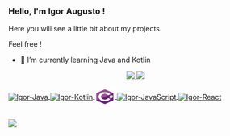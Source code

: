 ### Hello, I'm Igor Augusto !

Here you will see a little bit about my projects.

Feel free !

- 🌱 I’m currently learning Java and Kotlin

<div align="center">
  <a href="https://github.com/IgorAugussto">
  <img height="145em" src="https://github-readme-stats.vercel.app/api?username=IgorAugussto&show_icons=true&theme=github_dark&include_all_commits=true&count_private=true"/>
  <img height="145em" src="https://github-readme-stats.vercel.app/api/top-langs/?username=IgorAugussto&layout=compact&langs_count=7&theme=github_dark"/>
</div>
  
  <div style="display: inline_block"><br>
  <img align="center" alt="Igor-Java" height="40" width="40" src="https://cdn.jsdelivr.net/gh/devicons/devicon/icons/java/java-original.svg">
  <img align="center" alt="Igor-Kotlin" height="27" width="35" src="https://cdn.jsdelivr.net/gh/devicons/devicon/icons/kotlin/kotlin-original.svg">
  <img align="center" alt="Igor-Csharp" height="30" width="40" src="https://raw.githubusercontent.com/devicons/devicon/master/icons/csharp/csharp-original.svg">
  <img align="center" alt="Igor-JavaScript" height="30" width="40" src="https://cdn.jsdelivr.net/gh/devicons/devicon/icons/javascript/javascript-original.svg">
  <img align="center" alt="Igor-React" height="30" width="40" src="https://cdn.jsdelivr.net/gh/devicons/devicon/icons/react/react-original.svg">
</div>

  ##
  
  <div>
  <a href="https://www.linkedin.com/in/igor-augusto-5353a8191" target="_blank"><img src="https://img.shields.io/badge/-LinkedIn-%230077B5?style=for-the-badge&logo=linkedin&logoColor=white" target="_blank"></a>
  </div>
